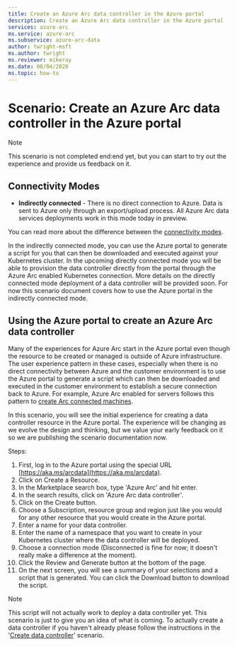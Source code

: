```yaml
---
title: Create an Azure Arc data controller in the Azure portal
description: Create an Azure Arc data controller in the Azure portal
services: azure-arc
ms.service: azure-arc
ms.subservice: azure-arc-data
author: twright-msft
ms.author: twright
ms.reviewer: mikeray
ms.date: 08/04/2020
ms.topic: how-to
---
```


# Scenario: Create an Azure Arc data controller in the Azure portal

> [!NOTE]
> This scenario is not completed end:end yet, but you can start to try out the experience and provide us feedback on it.

## Connectivity Modes

- **Indirectly connected** - There is no direct connection to Azure.  Data is sent to Azure only through an export/upload process.  All Azure Arc data services deployments work in this mode today in preview.

You can read more about the difference between the [connectivity modes](connectivity.md).

In the indirectly connected mode, you can use the Azure portal to generate a script for you that can then be downloaded and executed against your Kubernetes cluster.  In the upcoming directly connected mode you will be able to provision the data controller directly from the portal through the Azure Arc enabled Kubernetes connection.  More details on the directly connected mode deployment of a data controller will be provided soon.  For now this scenario document covers how to use the Azure portal in the indirectly connected mode.

## Using the Azure portal to create an Azure Arc data controller

Many of the experiences for Azure Arc start in the Azure portal even though the resource to be created or managed is outside of Azure infrastructure.  The user experience pattern in these cases, especially when there is no direct connectivity between Azure and the customer environment is to use the Azure portal to generate a script which can then be downloaded and executed in the customer environment to establish a secure connection back to Azure.  For example, Azure Arc enabled for servers follows this pattern to [create Arc connected machines](/azure-arc/servers/onboard-portal).

In this scenario, you will see the initial experience for creating a data controller resource in the Azure portal.  The experience will be changing as we evolve the design and thinking, but we value your early feedback on it so we are publishing the scenario documentation now.

Steps:

1. First, log in to the Azure portal using the special URL [https://aka.ms/arcdata](https://aka.ms/arcdata).
1. Click on Create a Resource.
1. In the Marketplace search box, type 'Azure Arc' and hit enter.
1. In the search results, click on 'Azure Arc data controller'.
1. Click on the Create button.
1. Choose a Subscription, resource group and region just like you would for any other resource that you would create in the Azure portal.
1. Enter a name for your data controller.
1. Enter the name of a namespace that you want to create in your Kubernetes cluster where the data controller will be deployed.
1. Choose a connection mode (Disconnected is fine for now; it doesn't really make a difference at the moment).
1. Click the Review and Generate button at the bottom of the page.
1. On the next screen, you will see a summary of your selections and a script that is generated.  You can click the Download button to download the script. 

> [!NOTE]
>   This script will not actually work to deploy a data controller yet.  This scenario is just to give you an idea of what is coming.  To actually create a data controller if you haven't already please follow the instructions in the '[Create data controller](/scenarios/create-data-controller.md)' scenario.
